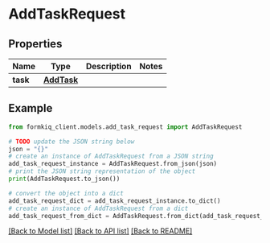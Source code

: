 # AddTaskRequest


## Properties

Name | Type | Description | Notes
------------ | ------------- | ------------- | -------------
**task** | [**AddTask**](AddTask.md) |  | 

## Example

```python
from formkiq_client.models.add_task_request import AddTaskRequest

# TODO update the JSON string below
json = "{}"
# create an instance of AddTaskRequest from a JSON string
add_task_request_instance = AddTaskRequest.from_json(json)
# print the JSON string representation of the object
print(AddTaskRequest.to_json())

# convert the object into a dict
add_task_request_dict = add_task_request_instance.to_dict()
# create an instance of AddTaskRequest from a dict
add_task_request_from_dict = AddTaskRequest.from_dict(add_task_request_dict)
```
[[Back to Model list]](../README.md#documentation-for-models) [[Back to API list]](../README.md#documentation-for-api-endpoints) [[Back to README]](../README.md)


